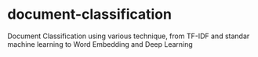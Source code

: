 # document-classification
Document Classification using various technique, from TF-IDF and standar machine learning to Word Embedding and Deep Learning
